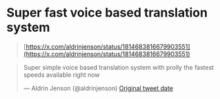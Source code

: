 # Super fast voice based translation system

> [https://x.com/aldrinjenson/status/1814683816679903551](https://x.com/aldrinjenson/status/1814683816679903551)



> Super simple voice based translation system with prolly the fastest speeds available right now
>
> — Aldrin Jenson (@aldrinjenson) [Original tweet date](https://twitter.com/aldrinjenson/status/1814683816679903551)

